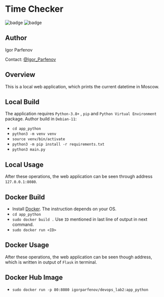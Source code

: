 # Time Checker

![badge](https://github.com/ParfenovIgor/labs/actions/workflows/app_python.yml/badge.svg?branch=lab3)
![badge](https://github.com/ParfenovIgor/labs/actions/workflows/app_php.yml/badge.svg?branch=lab3)

## Author

Igor Parfenov

Contact: [@Igor_Parfenov](https://t.me/Igor_Parfenov)

## Overview

This is a local web application, which prints the current datetime in Moscow.

## Local Build

The application requires `Python-3.8+` , `pip` and `Python Virtual Environment` package.
Author build in `Debian-11`:

* `cd app_python`
* `python3 -m venv venv`
* `source venv/bin/activate`
* `python3 -m pip install -r requirements.txt`
* `python3 main.py`

## Local Usage

After these operations, the web application can be seen through address `127.0.0.1:8080`.

## Docker Build

* Install [Docker](https://docs.docker.com/). The instruction depends on your OS.
* `cd app_python`
* `sudo docker build .` Use `ID` mentioned in last line of output in next command.
* `sudo docker run <ID>`

## Docker Usage

After these operations, the web application can be seen though address, which is
written in output of `Flask` in terminal.

## Docker Hub Image

* `sudo docker run -p 80:8080 igorparfenov/devops_lab2:app_python`
